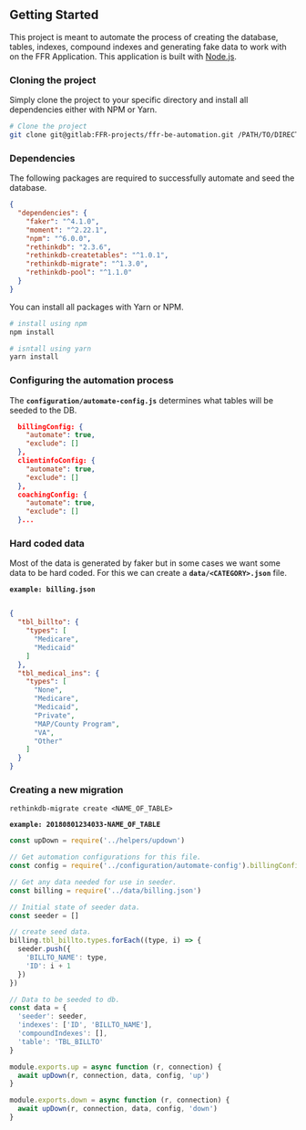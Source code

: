 ## Getting Started
This project is meant to automate the process of creating the database, tables, indexes, compound indexes and generating fake data to work with on the FFR Application. This application is built with [Node.js](https://nodejs.org/en/).


### Cloning the project
Simply clone the project to your specific directory and install all dependencies either with NPM or Yarn.

``` sh
# Clone the project
git clone git@gitlab:FFR-projects/ffr-be-automation.git /PATH/TO/DIRECTORY/
```

### Dependencies
The following packages are required to successfully automate and seed the database.

```json
{
  "dependencies": {
    "faker": "^4.1.0",
    "moment": "^2.22.1",
    "npm": "^6.0.0",
    "rethinkdb": "2.3.6",
    "rethinkdb-createtables": "^1.0.1",
    "rethinkdb-migrate": "^1.3.0",
    "rethinkdb-pool": "^1.1.0"
  }
}
```
You can install all packages with Yarn or NPM.
``` sh
# install using npm
npm install

# isntall using yarn
yarn install
```


### Configuring the automation process
The **`configuration/automate-config.js`** determines what tables will be seeded to the DB.

``` json
  billingConfig: {
    "automate": true,
    "exclude": []
  },
  clientinfoConfig: {
    "automate": true,
    "exclude": []
  },
  coachingConfig: {
    "automate": true,
    "exclude": []
  }...
```

### Hard coded data
Most of the data is generated by faker but in some cases we want some data to be hard coded. For this we can create a **`data/<CATEGORY>.json`** file.

**`example: billing.json`**

```json 

{
  "tbl_billto": {
    "types": [
      "Medicare",
      "Medicaid"
    ]
  },
  "tbl_medical_ins": {
    "types": [
      "None",
      "Medicare",
      "Medicaid",
      "Private",
      "MAP/County Program",
      "VA",
      "Other"
    ]
  }
}
```

### Creating a new migration

```terminal
rethinkdb-migrate create <NAME_OF_TABLE>
```

**`example: 20180801234033-NAME_OF_TABLE`**

```javascript
const upDown = require('../helpers/updown')

// Get automation configurations for this file.
const config = require('../configuration/automate-config').billingConfig

// Get any data needed for use in seeder.
const billing = require('../data/billing.json')

// Initial state of seeder data.
const seeder = []

// create seed data.
billing.tbl_billto.types.forEach((type, i) => {
  seeder.push({
    'BILLTO_NAME': type,
    'ID': i + 1
  })
})

// Data to be seeded to db.
const data = {
  'seeder': seeder,
  'indexes': ['ID', 'BILLTO_NAME'],
  'compoundIndexes': [],
  'table': 'TBL_BILLTO'
}

module.exports.up = async function (r, connection) {
  await upDown(r, connection, data, config, 'up')
}

module.exports.down = async function (r, connection) {
  await upDown(r, connection, data, config, 'down')
}
```
